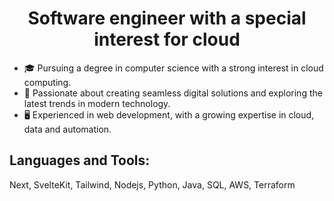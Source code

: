 <h1 align="center">Software engineer with a special interest for cloud</h1>

- 🎓 Pursuing a degree in computer science with a strong interest in cloud computing.
- 🚀 Passionate about creating seamless digital solutions and exploring the latest trends in modern technology.
- 🖥️ Experienced in web development, with a growing expertise in cloud, data and automation.

<h2 align="left">Languages and Tools:</h2>
Next, SvelteKit, Tailwind, Nodejs, Python, Java, SQL, AWS, Terraform
